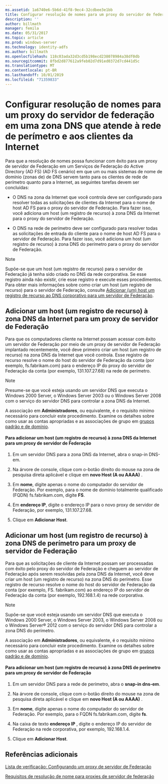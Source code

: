 ```yaml
---
ms.assetid: 1a6740e6-5b6d-41f8-9ec4-32cdbee3e1bb
title: Configurar resolução de nomes para um proxy do servidor de federação em uma zona DNS que atende à rede de perímetro e aos clientes da Internet
description: ''
author: billmath
manager: femila
ms.date: 05/31/2017
ms.topic: article
ms.prod: windows-server
ms.technology: identity-adfs
ms.author: billmath
ms.openlocfilehash: 118c03ada32d3cd5b198ecd238078984a38df0db
ms.sourcegitcommit: 8fbd2d877612a9feb02d7d91ed0372d7cd441d5c
ms.translationtype: MT
ms.contentlocale: pt-BR
ms.lasthandoff: 10/01/2019
ms.locfileid: "71359833"
---
```

# <a name="configure-name-resolution-for-a-federation-server-proxy-in-a-dns-zone-that-serves-both-the-perimeter-network-and-internet-clients"></a>Configurar resolução de nomes para um proxy do servidor de federação em uma zona DNS que atende à rede de perímetro e aos clientes da Internet


Para que a resolução de nomes possa funcionar com êxito para um proxy de servidor de Federação em um Serviços de Federação do Active Directory (AD FS) \(AD FS cenário\) em que um ou mais sistemas de nome de domínio \(zonas de\) de DNS servem tanto para os clientes de rede de perímetro quanto para a Internet, as seguintes tarefas devem ser concluídas:  
  
-   O DNS na zona da Internet que você controla deve ser configurado para resolver todas as solicitações de clientes da Internet para o nome de host AD FS para o proxy do servidor de Federação. Para fazer isso, você adiciona um host \(um registro de recurso\) à zona DNS da Internet para o proxy do servidor de Federação.  
  
-   O DNS na rede de perímetro deve ser configurado para resolver todas as solicitações de entrada do cliente para o nome de host AD FS para o servidor de Federação. Para fazer isso, você adiciona um host \(um registro de recurso\) à zona DNS do perímetro para o proxy do servidor de Federação.  
  
> [!NOTE]  
> Supõe-se que um host \(um registro de recurso\) para o servidor de Federação já tenha sido criado no DNS da rede corporativa. Se esse registro ainda não existir, crie esse registro e execute esses procedimentos. Para obter mais informações sobre como criar um host \(um registro de recurso\) para o servidor de Federação, consulte [Adicionar &#40;um&#41; host um registro de recurso ao DNS corporativo para um servidor de Federação](Add-a-Host--A--Resource-Record-to-Corporate-DNS-for-a-Federation-Server.md).  
  
## <a name="add-a-host-a-resource-record-to-the-internet-dns-zone-for-a-federation-server-proxy"></a>Adicionar um host \(um registro de recurso\) à zona DNS da Internet para um proxy de servidor de Federação  
Para que os computadores cliente na Internet possam acessar com êxito um servidor de Federação por meio de um proxy de servidor de Federação implantado recentemente, você deve primeiro criar um host \(um registro de recurso\) na zona DNS da Internet que você controla. Esse registro de recurso resolve o nome do host do servidor de Federação da conta \(por exemplo, fs.fabrikam.com\) para o endereço IP do proxy do servidor de Federação da conta \(por exemplo, 131.107.27.68\) na rede de perímetro.  
  
> [!NOTE]  
> Presume-se que você esteja usando um servidor DNS que executa o Windows 2000 Server, o Windows Server 2003 ou o Windows Server 2008 com o serviço do servidor DNS para controlar a zona DNS da Internet.  
  
A associação em **Administradores**, ou equivalente, é o requisito mínimo necessário para concluir este procedimento.  Examine os detalhes sobre como usar as contas apropriadas e as associações de grupo em [grupos padrão e de domínio](https://go.microsoft.com/fwlink/?LinkId=83477).   
  
#### <a name="to-add-a-host-a-resource-record-to-the-internet-dns-zone-for-a-federation-server-proxy"></a>Para adicionar um host \(um registro de recurso\) à zona DNS da Internet para um proxy de servidor de Federação  
  
1.  Em um servidor DNS para a zona DNS da Internet, abra o snap-in DNS\-em.  
  
2.  Na árvore de console, clique com o\-botão direito do mouse na zona de pesquisa direta aplicável e clique em **novo Host \(A ou AAAA\)** .  
  
3.  Em **nome**, digite apenas o nome do computador do servidor de Federação. Por exemplo, para o nome de domínio totalmente qualificado \(FQDN\) fs.fabrikam.com, digite **FS**.  
  
4.  Em **endereço IP**, digite o endereço IP para o novo proxy de servidor de Federação, por exemplo, 131.107.27.68.  
  
5.  Clique em **Adicionar Host**.  
  
## <a name="add-a-host-a-resource-record-to-the-perimeter-dns-zone-for-a-federation-server-proxy"></a>Adicionar um host \(um registro de recurso\) à zona DNS de perímetro para um proxy de servidor de Federação  
Para que as solicitações de cliente da Internet possam ser processadas com êxito pelo proxy do servidor de Federação e cheguem ao servidor de Federação após serem resolvidas pela zona DNS da Internet, você deve criar um host \(um registro de recurso\) na zona DNS do perímetro. Esse registro de recurso resolve o nome do host do servidor de Federação da conta \(por exemplo, FS. fabrikam.com\) ao endereço IP do servidor de Federação da conta \(por exemplo, 192.168.1.4\) na rede corporativa.  
  
> [!NOTE]  
> Supõe-se que você esteja usando um servidor DNS que executa o Windows 2000 Server, o Windows Server 2003, o Windows Server 2008 ou o Windows Server® 2012 com o serviço do servidor DNS para controlar a zona DNS do perímetro.  
  
A associação em **Administradores**, ou equivalente, é o requisito mínimo necessário para concluir este procedimento.  Examine os detalhes sobre como usar as contas apropriadas e as associações de grupo em [grupos padrão e de domínio](https://go.microsoft.com/fwlink/?LinkId=83477).   
  
#### <a name="to-add-a-host-a-resource-record-to-the-perimeter-dns-zone-for-a-federation-server-proxy"></a>Para adicionar um host \(um registro de recurso\) à zona DNS de perímetro para um proxy de servidor de Federação  
  
1.  Em um servidor DNS para a rede de perímetro, abra o **snap-in dns\-em**.  
  
2.  Na árvore de console, clique com o\-botão direito do mouse na zona de pesquisa direta aplicável e clique em **novo Host \(A ou AAAA\)** .  
  
3.  Em **nome**, digite apenas o nome do computador do servidor de Federação. Por exemplo, para o FQDN fs.fabrikam.com, digite **fs**.  
  
4.  Na caixa de texto **endereço IP** , digite o endereço IP do servidor de Federação na rede corporativa, por exemplo, 192.168.1.4.  
  
5.  Clique em **Adicionar Host**.  
  
## <a name="additional-references"></a>Referências adicionais  
[Lista de verificação: Configurando um proxy de servidor de Federação](Checklist--Setting-Up-a-Federation-Server-Proxy.md)  
  
[Requisitos de resolução de nome para proxies de servidor de federação](https://technet.microsoft.com/library/dd807055.aspx)  
  

